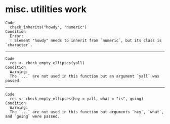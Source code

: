 # misc. utilities work

    Code
      check_inherits("howdy", "numeric")
    Condition
      Error:
      ! Element "howdy" needs to inherit from `numeric`, but its class is `character`.

---

    Code
      res <- check_empty_ellipses(yall)
    Condition
      Warning:
      The `...` are not used in this function but an argument `yall` was passed.

---

    Code
      res <- check_empty_ellipses(hey = yall, what = "is", going)
    Condition
      Warning:
      The `...` are not used in this function but arguments `hey`, `what`, and `going` were passed.


